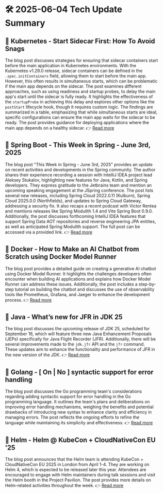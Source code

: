 # 🛠️ 2025-06-04 Tech Update Summary

## 🔹 Kubernetes - Start Sidecar First: How To Avoid Snags
The blog post discusses strategies for ensuring that sidecar containers start before the main application in Kubernetes environments. With the Kubernetes v1.29.0 release, sidecar containers can be defined in the `.spec.initContainers` field, allowing them to start before the main app. However, this often results in simultaneous starts, which can be problematic if the main app depends on the sidecar. The post examines different approaches, such as using readiness and startup probes, to delay the main app's start until the sidecar is fully ready. It highlights the effectiveness of the `startupProbe` in achieving this delay and explores other options like the `postStart` lifecycle hook, though it requires custom logic. The findings are summarized in a table, emphasizing that while simultaneous starts are ideal, specific configurations can ensure the main app waits for the sidecar to be ready. The post provides guidance for deploying applications where the main app depends on a healthy sidecar.
👉 [Read more](https://kubernetes.io/blog/2025/06/03/start-sidecar-first/)

## 🔹 Spring Boot - This Week in Spring - June 3rd, 2025
The blog post "This Week in Spring - June 3rd, 2025" provides an update on recent activities and developments in the Spring community. The author shares their experience recording a session with IntelliJ IDEA project lead Aleksey Stukalov, highlighting new features for Java, Kotlin, and Spring developers. They express gratitude to the Jetbrains team and mention an upcoming speaking engagement at the JSpring conference. The post lists several new releases, including Spring Cloud 2022.0.11 (Kulburn), Spring Cloud 2025.0.0 (Northfields), and updates to Spring Cloud Gateway, addressing a security fix. It also recaps a recent podcast with Victor Rentea and mentions releases like Spring Modulith 1.4 and Vite Spring Boot 0.9.0. Additionally, the post discusses forthcoming IntelliJ IDEA features that support Spring Data AOT repositories and reverse engineering JPA entities, as well as anticipated Spring Modulith support. The full post can be accessed via a provided link.
👉 [Read more](https://spring.io/blog/2025/06/03/this-week-in-spring-june-3rd-2025)

## 🔹 Docker - How to Make an AI Chatbot from Scratch using Docker Model Runner
The blog post provides a detailed guide on creating a generative AI chatbot using Docker Model Runner. It highlights the challenges developers often encounter when building AI applications and explains how Docker Model Runner can address these issues. Additionally, the post includes a step-by-step tutorial on building the chatbot and discusses the use of observability tools like Prometheus, Grafana, and Jaeger to enhance the development process.
👉 [Read more](https://www.docker.com/blog/how-to-make-ai-chatbot-from-scratch/)

## 🔹 Java - What’s new for JFR in JDK 25
The blog post discusses the upcoming release of JDK 25, scheduled for September 16, which will feature three new Java Enhancement Proposals (JEPs) specifically for Java Flight Recorder (JFR). Additionally, there will be several improvements made to the `jdk.jfr` API and the `jfr` command. These updates aim to enhance the functionality and performance of JFR in the new version of the JDK.
👉 [Read more](https://inside.java/2025/06/03/new-jfr-jdk25/)

## 🔹 Golang - [ On | No ] syntactic support for error handling
The blog post discusses the Go programming team's considerations regarding adding syntactic support for error handling in the Go programming language. It outlines the team's plans and deliberations on improving error handling mechanisms, weighing the benefits and potential drawbacks of introducing new syntax to enhance clarity and efficiency in managing errors. The post reflects the ongoing efforts to refine the language while maintaining its simplicity and effectiveness.
👉 [Read more](https://go.dev/blog/error-syntax)

## 🔹 Helm - Helm @ KubeCon + CloudNativeCon EU '25
The blog post announces that the Helm team is attending KubeCon + CloudNativeCon EU 2025 in London from April 1-4. They are working on Helm 4, which is expected to be released later this year. Attendees are encouraged to engage with Helm maintainers during talk sessions and visit the Helm booth in the Project Pavilion. The post provides more details on Helm-related activities throughout the week.
👉 [Read more](https://helm.sh/blog/helm-at-kubecon-eu-25/)

